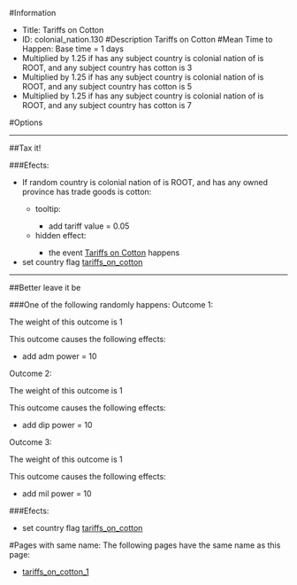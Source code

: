 #Information
 - Title: Tariffs on Cotton
 - ID: colonial_nation.130
#Description
Tariffs on Cotton
#Mean Time to Happen:
Base time = 1 days
 - Multiplied by 1.25 if has any subject country is colonial nation of is ROOT, and any subject country has cotton is 3
 - Multiplied by 1.25 if has any subject country is colonial nation of is ROOT, and any subject country has cotton is 5
 - Multiplied by 1.25 if has any subject country is colonial nation of is ROOT, and any subject country has cotton is 7

#Options

___
##Tax it!

###Efects:<ul><li>If random country is colonial nation of is ROOT, and  has any owned province has trade goods is cotton:</li><ul><li>tooltip:</li><ul><li>add tariff value = 0.05</li></ul><li>hidden effect:</li><ul><li>the event [Tariffs on Cotton](../events/tariffs_on_cotton.md) happens</li></ul></ul><li>set country flag [tariffs_on_cotton](../flags/tariffs_on_cotton.md)</li></ul>

___
##Better leave it be

###One of the following randomly happens:
Outcome 1:

The weight of this outcome is 1

This outcome causes the following effects:<ul><li>add adm power = 10</li></ul>
Outcome 2:

The weight of this outcome is 1

This outcome causes the following effects:<ul><li>add dip power = 10</li></ul>
Outcome 3:

The weight of this outcome is 1

This outcome causes the following effects:<ul><li>add mil power = 10</li></ul>

###Efects:<ul><li>set country flag [tariffs_on_cotton](../flags/tariffs_on_cotton.md)</li></ul>


#Pages with same name:
The following pages have the same name as this page:
 - [tariffs_on_cotton_1](tariffs_on_cotton_1.md)
